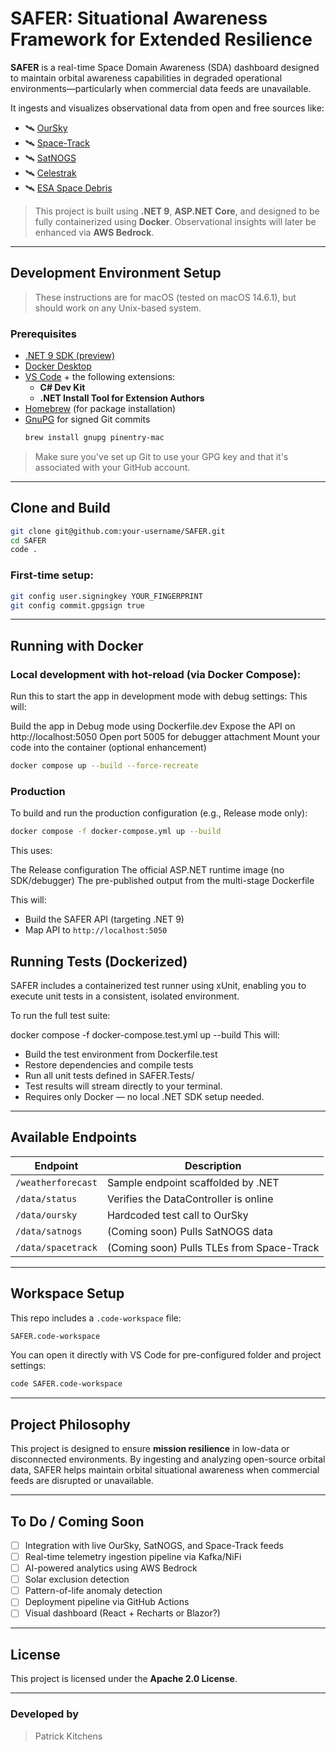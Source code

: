 # SAFER: Situational Awareness Framework for Extended Resilience

**SAFER** is a real-time Space Domain Awareness (SDA) dashboard designed to maintain orbital awareness capabilities in degraded operational environments—particularly when commercial data feeds are unavailable.

It ingests and visualizes observational data from open and free sources like:
- 🛰️ [OurSky](https://www.oursky.com/)
- 🛰️ [Space-Track](https://www.space-track.org/)
- 🛰️ [SatNOGS](https://network.satnogs.org/)
- 🛰️ [Celestrak](https://celestrak.org/)
- 🛰️ [ESA Space Debris](https://www.esa.int/Safety_Security/Space_Debris)

> This project is built using **.NET 9**, **ASP.NET Core**, and designed to be fully containerized using **Docker**. Observational insights will later be enhanced via **AWS Bedrock**.

---

## Development Environment Setup

> These instructions are for macOS (tested on macOS 14.6.1), but should work on any Unix-based system.

### Prerequisites

- [.NET 9 SDK (preview)](https://dotnet.microsoft.com/en-us/download/dotnet/9.0)
- [Docker Desktop](https://www.docker.com/products/docker-desktop/)
- [VS Code](https://code.visualstudio.com/) + the following extensions:
  - **C# Dev Kit**
  - **.NET Install Tool for Extension Authors**
- [Homebrew](https://brew.sh/) (for package installation)
- [GnuPG](https://gnupg.org/) for signed Git commits
  ```bash
  brew install gnupg pinentry-mac
  ```

> Make sure you've set up Git to use your GPG key and that it's associated with your GitHub account.

---

## Clone and Build

```bash
git clone git@github.com:your-username/SAFER.git
cd SAFER
code .
```

### First-time setup:

```bash
git config user.signingkey YOUR_FINGERPRINT
git config commit.gpgsign true
```

---

## Running with Docker

### Local development with hot-reload (via Docker Compose):

Run this to start the app in development mode with debug settings:
This will:

Build the app in Debug mode using Dockerfile.dev
Expose the API on http://localhost:5050
Open port 5005 for debugger attachment
Mount your code into the container (optional enhancement)

```bash
docker compose up --build --force-recreate
```
### Production
To build and run the production configuration (e.g., Release mode only):

```bash
docker compose -f docker-compose.yml up --build
```
This uses:

The Release configuration
The official ASP.NET runtime image (no SDK/debugger)
The pre-published output from the multi-stage Dockerfile


This will:
- Build the SAFER API (targeting .NET 9)
- Map API to `http://localhost:5050`

## Running Tests (Dockerized)

SAFER includes a containerized test runner using xUnit, enabling you to execute unit tests in a consistent, isolated environment.

To run the full test suite:

docker compose -f docker-compose.test.yml up --build
This will:

- Build the test environment from Dockerfile.test
- Restore dependencies and compile tests
- Run all unit tests defined in SAFER.Tests/
- Test results will stream directly to your terminal.
- Requires only Docker — no local .NET SDK setup needed.

---

## Available Endpoints

| Endpoint                   | Description                               |
|----------------------------|-------------------------------------------|
| `/weatherforecast`         | Sample endpoint scaffolded by .NET        |
| `/data/status`             | Verifies the DataController is online     |
| `/data/oursky`             | Hardcoded test call to OurSky             |
| `/data/satnogs`            | (Coming soon) Pulls SatNOGS data          |
| `/data/spacetrack`         | (Coming soon) Pulls TLEs from Space-Track |

---

## Workspace Setup

This repo includes a `.code-workspace` file:
```bash
SAFER.code-workspace
```

You can open it directly with VS Code for pre-configured folder and project settings:

```bash
code SAFER.code-workspace
```

---

## Project Philosophy

This project is designed to ensure **mission resilience** in low-data or disconnected environments. By ingesting and analyzing open-source orbital data, SAFER helps maintain orbital situational awareness when commercial feeds are disrupted or unavailable.

---

## To Do / Coming Soon

- [ ] Integration with live OurSky, SatNOGS, and Space-Track feeds
- [ ] Real-time telemetry ingestion pipeline via Kafka/NiFi
- [ ] AI-powered analytics using AWS Bedrock
- [ ] Solar exclusion detection
- [ ] Pattern-of-life anomaly detection
- [ ] Deployment pipeline via GitHub Actions
- [ ] Visual dashboard (React + Recharts or Blazor?)

---

## License

This project is licensed under the **Apache 2.0 License**.

---

### Developed by

> Patrick Kitchens
